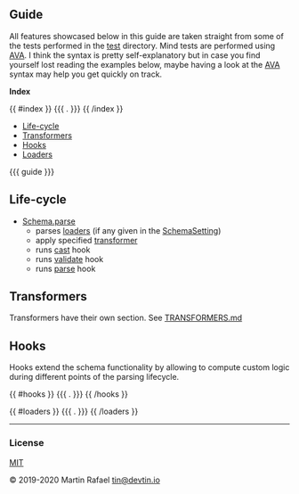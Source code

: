 ## Guide

All features showcased below in this guide are taken straight from some of the tests performed in the [test](/test)
directory. Mind tests are performed using <a href="https://github.com/avajs/ava" target="_blank">AVA</a>. I think the
syntax is pretty self-explanatory but in case you find yourself lost reading the examples below, maybe having a look at
the <a href="https://github.com/avajs/ava" target="_blank">AVA</a> syntax may help you get quickly on track.

**Index**

{{ #index }}
{{{ . }}}
{{ /index }}
- [Life-cycle](#life-cycle)
- [Transformers](./TRANSFORMERS.md)
- [Hooks](#hooks)
- [Loaders](#loaders)

{{{ guide }}}


## Life-cycle

- [Schema.parse](/DOCS.md#Schema+parse)
  - parses [loaders](#Loaders) (if any given in the [SchemaSetting](/DOCS.md#Schema..SchemaSettings))
  - apply specified [transformer](/DOCS.md#Transformers)
  - runs [cast](/DOCS.md#Caster) hook
  - runs [validate](/DOCS.md#Validator) hook
  - runs [parse](/DOCS.md#Parser) hook 

## Transformers

Transformers have their own section. See [TRANSFORMERS.md](./TRANSFORMERS.md)

## Hooks

Hooks extend the schema functionality by allowing to compute custom logic
during different points of the parsing lifecycle.

{{ #hooks }}
{{{ . }}}
{{ /hooks }}

{{ #loaders }}
{{{ . }}}
{{ /loaders }}

* * *

### License

[MIT](https://opensource.org/licenses/MIT)

&copy; 2019-2020 Martin Rafael <tin@devtin.io>
